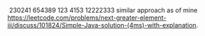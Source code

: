​
230241
654389
123
4153
12222333
similar approach as of mine
https://leetcode.com/problems/next-greater-element-iii/discuss/101824/Simple-Java-solution-(4ms)-with-explanation.